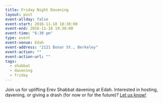 ```yaml
---
title: Friday Night Davening
layout: post
event-allday: false
event-start: 2016-11-18 18:30:00
event-end: 2016-11-18 19:30:00
event-time: "6:30 pm"
type: event
event-venue: Edah
event-address: "2121 Bonar St., Berkeley"
event-action: ""
event-action-url: ""
tags:
  - shabbat
  - davening
  - friday
---
```


Join us for uplifting Erev Shabbat davening at Edah. Interested in hosting, davening, or giving a drash (for now or for the future)? [Let us know!](mailto:info@minyandafna.org)